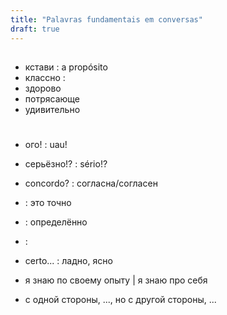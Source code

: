 ```yaml
---
title: "Palavras fundamentais em conversas"
draft: true
---
```


##

- кстави : a propósito
- классно :
- здорово
- потрясающе
- удивительно

#

- ого! : uau!


- серьёзно!? : sério!?

- concordo? : согласна/согласен
- : это точно
- : определённо
- : 


- certo... : ладно, ясно <!-- só concordando/mostrando que está prestando atenção -->


- я знаю по своему опыту | я знаю про себя


- с одной стороны, ..., но с другой стороны, ...



